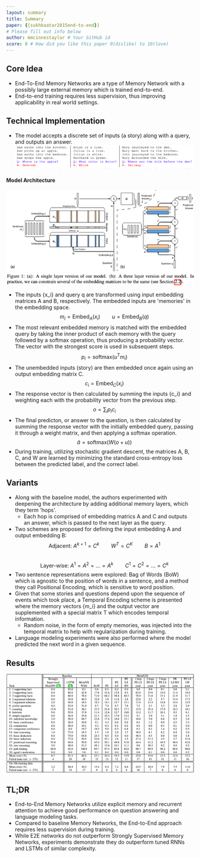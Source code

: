 ```yaml
---
layout: summary
title: Summary
paper: {{sukhbaatar2015end-to-end}}
# Please fill out info below
author: mmcinnestaylor # Your GitHub id
score: 8 # How did you like this paper 0(dislike) to 10(love)
---
```


## Core Idea
* End-To-End Memory Networks are a type of Memory Network with a possibly large external memory which is trained end-to-end.
* End-to-end training requires less supervision, thus improving applicability in real world settings.

## Technical Implementation
* The model accepts a discrete set of inputs (a story) along with a query, and outputs an answer.  
![Q&A](sukhbaatar2015end-to-end_2_a.png)  
#### Model Architecture
![Architecture](sukhbaatar2015end-to-end_2_b.png) 
* The inputs {x_i} and query q are transformed using input embedding matrices A and B, respectively. The embedded inputs are 'memories' in the embedding space. 
$$m_i = \text{Embed}_A(x_i)\qquad u = \text{Embed}_B(q)$$
* The most relevant embedded memory is matched with the embedded query by taking the inner product of each memory with the query followed by a softmax operation, thus producing a probability vector. The vector with the strongest score is used in subsequent steps. 
$$p_i = \text{softmax}(u^{\text{T}}m_i)$$  
* The unembedded inputs (story) are then embedded once again using an output embedding matrix C.  
$$c_i = \text{Embed}_C(x_i)$$  
* The response vector is then calculated by summing the inputs {c_i} and weighting each with the probability vector from the previous step.  
$$o = \sum_ip_ic_i$$  
* The final predicton, or answer to the question, is then calculated by summing the response vector with the initially embedded query, passing it through a weight matrix, and then applying a softmax operation.  
$$\hat{a} = \text{softmax}(W(o + u))$$  
* During training, utilizing stochastic gradient descent, the matrices A, B, C, and W are learned by minimizing the standard cross-entropy loss between the predicted label, and the correct label.  
## Variants 
* Along with the baseline model, the authors experimented with deepening the architecture by adding additional memory layers, which they term 'hops'.  
	* Each hop is comprised of embedding matrics A and C and outputs an answer, which is passed to the next layer as the query.    
* Two schemes are proposed for defining the input embedding A and output embedding B:  
$$\text{Adjacent: } A^{k+1} = C^k\qquad W^T=C^K\qquad B=A^1$$  
$$\text{Layer-wise: } A^1=A^2=...=A^k\qquad C^1=C^2=...=C^k$$ 
* Two sentence representations were explored: Bag of Words (BoW) which is agnostic to the position of words in a sentence, and a method they call Positional Encoding, which is sensitive to word position.  
* Given that some stories and questions depend upon the sequence of events which took place, a Temporal Encoding scheme is presented where the memory vectors {m_i} and the output vector are supplemented with a special matrix T which encodes temporal information.  
	* Random noise, in the form of empty memories, was injected into the temporal matrix to help with regularization during training.  
* Language modeling experiments were also performed where the model predicted the next word in a given sequence.
## Results  
![Results](sukhbaatar2015end-to-end_2_c.png)   

## TL;DR
* End-to-End Memory Networks utilize explicit memory and recurrent attention to achieve good performance on question answering and language modeling tasks.
* Compared to baseline Memory Networks, the End-to-End approach requires less supervision during training.
* While E2E networks do not outperform Strongly Supervised Memory Networks, experiments demonstrate they do outperform tuned RNNs and LSTMs of similar complexity.
